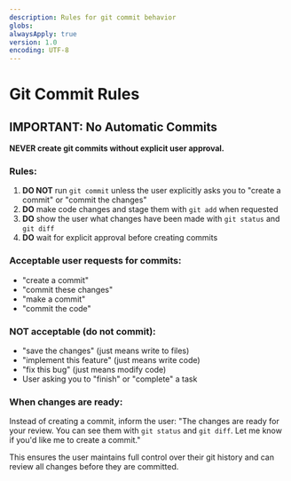 ```yaml
---
description: Rules for git commit behavior
globs:
alwaysApply: true
version: 1.0
encoding: UTF-8
---
```


# Git Commit Rules

## IMPORTANT: No Automatic Commits

**NEVER create git commits without explicit user approval.**

### Rules:
1. **DO NOT** run `git commit` unless the user explicitly asks you to "create a commit" or "commit the changes"
2. **DO** make code changes and stage them with `git add` when requested
3. **DO** show the user what changes have been made with `git status` and `git diff`
4. **DO** wait for explicit approval before creating commits

### Acceptable user requests for commits:
- "create a commit"
- "commit these changes"
- "make a commit"
- "commit the code"

### NOT acceptable (do not commit):
- "save the changes" (just means write to files)
- "implement this feature" (just means write code)
- "fix this bug" (just means modify code)
- User asking you to "finish" or "complete" a task

### When changes are ready:
Instead of creating a commit, inform the user:
"The changes are ready for your review. You can see them with `git status` and `git diff`. Let me know if you'd like me to create a commit."

This ensures the user maintains full control over their git history and can review all changes before they are committed.